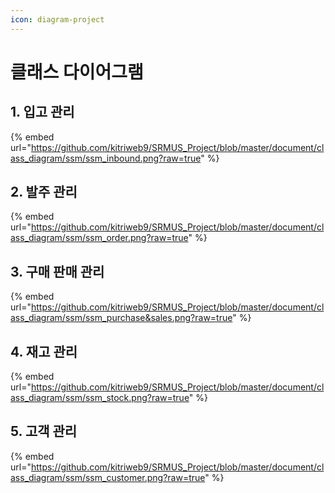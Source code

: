 ```yaml
---
icon: diagram-project
---
```


# 클래스 다이어그램

## 1. 입고 관리 <a href="#inbound" id="inbound"></a>

{% embed url="https://github.com/kitriweb9/SRMUS_Project/blob/master/document/class_diagram/ssm/ssm_inbound.png?raw=true" %}

## 2. 발주 관리 <a href="#order" id="order"></a>

{% embed url="https://github.com/kitriweb9/SRMUS_Project/blob/master/document/class_diagram/ssm/ssm_order.png?raw=true" %}

## 3. 구매 판매 관리 <a href="#purchase-and-sale" id="purchase-and-sale"></a>

{% embed url="https://github.com/kitriweb9/SRMUS_Project/blob/master/document/class_diagram/ssm/ssm_purchase&sales.png?raw=true" %}

## 4. 재고 관리 <a href="#stock" id="stock"></a>

{% embed url="https://github.com/kitriweb9/SRMUS_Project/blob/master/document/class_diagram/ssm/ssm_stock.png?raw=true" %}

## 5. 고객 관리 <a href="#customer" id="customer"></a>

{% embed url="https://github.com/kitriweb9/SRMUS_Project/blob/master/document/class_diagram/ssm/ssm_customer.png?raw=true" %}
